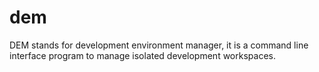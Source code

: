 # dem
DEM stands for development environment manager, it is a command line interface program to manage isolated development workspaces.
